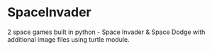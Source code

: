 # SpaceInvader
2 space games built in python - Space Invader & Space Dodge with additional image files using turtle module.
